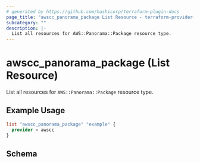 ```yaml
---
# generated by https://github.com/hashicorp/terraform-plugin-docs
page_title: "awscc_panorama_package List Resource - terraform-provider-awscc"
subcategory: ""
description: |-
  List all resources for AWS::Panorama::Package resource type.
---
```


# awscc_panorama_package (List Resource)

List all resources for `AWS::Panorama::Package` resource type.

## Example Usage

```terraform
list "awscc_panorama_package" "example" {
  provider = awscc
}
```

<!-- schema generated by tfplugindocs -->
## Schema
